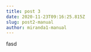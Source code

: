 ```yaml
---
title: post 3
date: 2020-11-23T09:16:25.815Z
slug: post2-manual
author: miranda1-manual
---
```

fasd